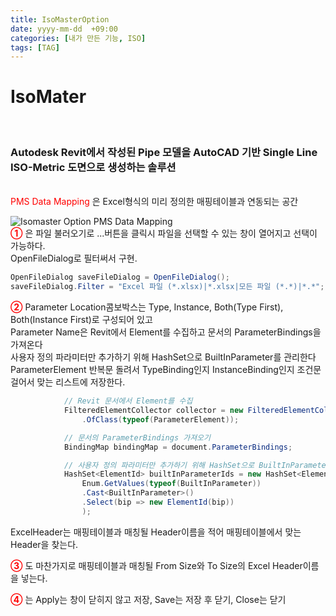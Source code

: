 ```yaml
---
title: IsoMasterOption
date: yyyy-mm-dd  +09:00
categories: [내가 만든 기능, ISO]
tags: [TAG]     
---
```

# IsoMater

<br/>
 <h3> Autodesk Revit에서 작성된 Pipe 모델을 AutoCAD 기반 Single Line ISO-Metric 도면으로 생성하는 솔루션 </h3><br>
 <font color = "Red" > PMS Data Mapping  </font>은 Excel형식의 미리 정의한 매핑테이블과 연동되는 공간

![Isomaster Option PMS Data Mapping](https://github.com/user-attachments/assets/48ead1ef-3e0a-4e57-816d-e1ff02400bcf)
<br>
<font color = "Red" > **①** </font>은 파일 불러오기로 ...버튼을 클릭시 파일을 선택할 수 있는 창이 열어지고 선택이 가능하다.<br> 
OpenFileDialog로 필터써서 구현. <br>
```c#
OpenFileDialog saveFileDialog = OpenFileDialog();
saveFileDialog.Filter = "Excel 파일 (*.xlsx)|*.xlsx|모든 파일 (*.*)|*.*"; 
```

<font color = "Red" > **②** </font> Parameter Location콤보박스는 Type, Instance, Both(Type First), Both(Instance First)로 구성되어 있고 <br>
Parameter Name은 Revit에서 Element를 수집하고 문서의 ParameterBindings을 가져온다<br>
사용자 정의 파라미터만 추가하기 위해 HashSet으로 BuiltInParameter를 관리한다 <br>
ParameterElement 반복문 돌려서 TypeBinding인지 InstanceBinding인지 조건문 걸어서 맞는 리스트에 저장한다.
```c#
            // Revit 문서에서 Element를 수집
            FilteredElementCollector collector = new FilteredElementCollector(document)
                .OfClass(typeof(ParameterElement));

            // 문서의 ParameterBindings 가져오기
            BindingMap bindingMap = document.ParameterBindings;

            // 사용자 정의 파라미터만 추가하기 위해 HashSet으로 BuiltInParameter를 관리
            HashSet<ElementId> builtInParameterIds = new HashSet<ElementId>(
                Enum.GetValues(typeof(BuiltInParameter))
                .Cast<BuiltInParameter>()
                .Select(bip => new ElementId(bip))
                );
```

ExcelHeader는 매핑테이블과 매칭될 Header이름을 적어 매핑테이블에서 맞는 Header을 찾는다.

<font color = "Red" > **③** </font>도 마찬가지로 매핑테이블과 매칭될 From Size와 To Size의 Excel Header이름을 넣는다.<br>

<font color = "Red" > **④** </font>는 Apply는 창이 닫히지 않고 저장, Save는 저장 후 닫기, Close는 닫기<br>


